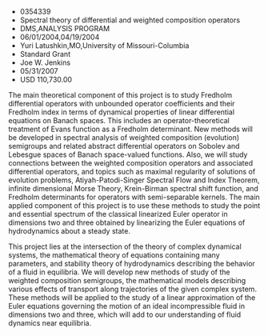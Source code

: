 
* 0354339
* Spectral theory of differential and weighted composition operators
* DMS,ANALYSIS PROGRAM
* 06/01/2004,04/19/2004
* Yuri Latushkin,MO,University of Missouri-Columbia
* Standard Grant
* Joe W. Jenkins
* 05/31/2007
* USD 110,730.00

The main theoretical component of this project is to study Fredholm differential
operators with unbounded operator coefficients and their Fredholm index in terms
of dynamical properties of linear differential equations on Banach spaces. This
includes an operator-theoretical treatment of Evans function as a Fredholm
determinant. New methods will be developed in spectral analysis of weighted
composition (evolution) semigroups and related abstract differential operators
on Sobolev and Lebesgue spaces of Banach space-valued functions. Also, we will
study connections between the weighted composition operators and associated
differential operators, and topics such as maximal regularity of solutions of
evolution problems, Atiyah-Patodi-Singer Spectral Flow and Index Theorem,
infinite dimensional Morse Theory, Krein-Birman spectral shift function, and
Fredholm determinants for operators with semi-separable kernels. The main
applied component of this project is to use these methods to study the point and
essential spectrum of the classical linearized Euler operator in dimensions two
and three obtained by linearizing the Euler equations of hydrodynamics about a
steady state.

This project lies at the intersection of the theory of complex dynamical
systems, the mathematical theory of equations containing many parameters, and
stability theory of hydrodynamics describing the behavior of a fluid in
equilibria. We will develop new methods of study of the weighted composition
semigroups, the mathematical models describing various effects of transport
along trajectories of the given complex system. These methods will be applied to
the study of a linear approximation of the Euler equations governing the motion
of an ideal incompressible fluid in dimensions two and three, which will add to
our understanding of fluid dynamics near equilibria.
